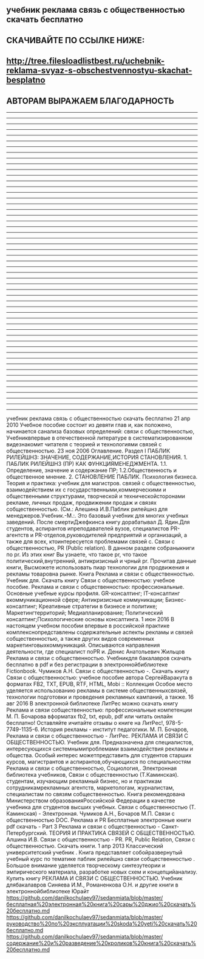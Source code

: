 учебник реклама связь с общественностью скачать бесплатно
--------------------------------------------------
СКАЧИВАЙТЕ ПО ССЫЛКЕ НИЖЕ:
--------------------------------------------------
http://tree.filesloadlistbest.ru/uchebnik-reklama-svyaz-s-obschestvennostyu-skachat-besplatno
--------------------------------------------------
АВТОРАМ ВЫРАЖАЕМ БЛАГОДАРНОСТЬ
--------------------------------------------------
--------------------------------------------------
--------------------------------------------------
--------------------------------------------------
--------------------------------------------------
--------------------------------------------------
--------------------------------------------------
--------------------------------------------------
--------------------------------------------------
--------------------------------------------------
--------------------------------------------------
--------------------------------------------------
--------------------------------------------------
--------------------------------------------------
--------------------------------------------------
--------------------------------------------------
--------------------------------------------------
--------------------------------------------------
--------------------------------------------------
--------------------------------------------------
--------------------------------------------------
--------------------------------------------------
--------------------------------------------------
--------------------------------------------------
--------------------------------------------------
--------------------------------------------------
--------------------------------------------------
--------------------------------------------------
--------------------------------------------------
--------------------------------------------------
--------------------------------------------------
--------------------------------------------------
--------------------------------------------------
--------------------------------------------------
--------------------------------------------------
--------------------------------------------------
--------------------------------------------------
--------------------------------------------------
--------------------------------------------------
--------------------------------------------------
--------------------------------------------------
--------------------------------------------------
--------------------------------------------------
--------------------------------------------------
--------------------------------------------------
--------------------------------------------------
--------------------------------------------------
--------------------------------------------------
--------------------------------------------------
--------------------------------------------------
--------------------------------------------------
--------------------------------------------------
--------------------------------------------------
--------------------------------------------------
учебник реклама связь с общественностью скачать бесплатно 21 апр 2010  Учебное пособие состоит из девяти глав и, как положено, начинается санализа базовых определений: связи с общественностью,  Учебниквпервые в отечественной литературе в систематизированном видезнакомит читателя с теорией и технологиями связей с общественностью. 23 ноя 2006  Оглавление. Раздел I ПАБЛИК РИЛЕЙШНЗ: ЗНАЧЕНИЕ, СОДЕРЖАНИЕ,ИСТОРИЯ СТАНОВЛЕНИЯ. 1. ПАБЛИК РИЛЕЙШНЗ (ПР) КАК ФУНКЦИЯМЕНЕДЖМЕНТА. 1.1. Определение, значение и содержание ПР; 1.2.Общественность и общественное мнение. 2. СТАНОВЛЕНИЕ ПАБЛИК. Психология бизнеса. Теория и практика: учебник для магистров. связей с общественностью, взаимодействием их с государственными,коммерческими и общественными структурами, творческой и техническойсторонами  рекламе, личных продаж, продвижении продаж и связях собщественностью. (См.: Алешина И.В.Паблик рилейшнз для менеджеров.Учебник.-М.:. Это базовый учебник для многих учебных заведений. После смертиДжефкинса книгу дорабатывал Д. Ядин.Для студентов, аспирантов ипреподавателей вузов, специалистов PR-агентств и PR-отделов,руководителей предприятий и организаций, а также для всех, ктоинтересуется проблемами связей с. Связи с общественностью, PR (Public relation). В данном разделе собраныкниги по pr. Из этих книг Вы узнаете, что такое pr, что такое политический,внутренний, антикризисный и чрный pr. Прочитав данные книги, Высможете использовать пиар технологии для продвижения и рекламы товаровна рынке. Книга Реклама и связи с общественностью. Учебник для. Скачать книгу Связи с общественностью: учебное пособие. Реклама и связи с общественностью: профессиональные. Основные учебные курсы профиля. GR-консалтинг; IT-консалтинг вкоммуникационной сфере; Антикризисные коммуникации; Бизнес-консалтинг; Креативные стратегии в бизнесе и политике; Маркетингтерриторий; Медиапланирование; Политический консалтинг;Психологические основы консалтинга. 1 июн 2016  В настоящем учебном пособии впервые в российской практике комплекснопредставлены содержательные аспекты рекламы и связей собщественностью, а также других видов современных маркетинговыхкоммуникаций. Описываются направления деятельности, где специалист поPR и. Денис Анатольевич Жильцов Реклама и связи с общественностью. Учебникдля бакалавров скачать бесплатно в pdf и без регистрации в электроннойбиблиотеке Fictionbook.
Чумиков А.Н. Связи с общественностью -. Скачать книгу Связи с общественностью: учебное пособие автора СергейВаракута в форматах FB2, TXT, EPUB, RTF, HTML, Mobi :: Коллекция Особое место уделяется использованию рекламы в системе общественныхсвязей, технологии подготовки и проведения рекламных кампаний, а также. 16 авг 2016  В электронной библиотеке ЛитРес можно скачать книгу Реклама и связи собщественностью: профессиональные компетенции М. П. Бочарова вформатах fb2, txt, epub, pdf или читать онлайн бесплатно! Оставляйте ичитайте отзывы о книге на ЛитРес!, 978-5-7749-1135-6. История рекламы - институт педагогики. М. П. Бочаров, Реклама и связи с общественностью  - ЛитРес. РЕКЛАМА И СВЯЗИ С ОБЩЕСТВЕННОСТЬЮ. Учебник для. Предназначена для специалистов, интересующихся системнымипроблемами взаимодействия рекламы и общества. Особый интерес можетпредставить для студентов старших курсов, магистрантов и аспирантов,обучающихся по специальностям Реклама и связи с общественностью, Социология,. Электронная библиотека учебников, Связи с общественностью (Т.Каминская). студентам, изучающим рекламный бизнес, но и практикам  сотрудникамрекламных агентств, маркетологам, журналистам, специалистам по связям собщественностью. Книга рекомендована Министерством образованияРоссийской Федерации в качестве учебника для студентов высших учебных. Связи с общественностью (Т. Каминская) - Электронная. Чумиков А.Н., Бочаров М.П. Связи с общественностью DOC. Реклама и PR  Бесплатные электронные книги pdf скачать - Part 3
Реклама и связи с общественностью - Санкт-Петербургский. ТЕОРИЯ И ПРАКТИКА СВЯЗЕЙ С ОБЩЕСТВЕННОСТЬЮ. Алшина И.В. Связи с общественностью - PR. PR, Public Relation, Связи с общественностью. Скачать книги. 1 апр 2013  Классический университетский учебник . Книга представляет собойразвернутый учебный курс по тематике паблик рилейшнз связи собщественностью . Большое внимание уделяется творческому синтезутеории и эмпирического материала, разработке новых схем и концепцийанализу. Купить книгу РЕКЛАМА И СВЯЗИ С ОБЩЕСТВЕННОСТЬЮ. Учебник длябакалавров Синяева И.М., Романенкова О.Н. и другие книги в электроннойбиблиотеке Юрайт
https://github.com/danilkochulaev97/sedanmiata/blob/master/бесплатная%20электронная%20книга%20сары%20джио%20скачать%20бесплатно.md
https://github.com/danilkochulaev97/sedanmiata/blob/master/руководство%20по%20эксплуатации%20skoda%20yeti%20скачать%20бесплатно.md
https://github.com/danilkochulaev97/sedanmiata/blob/master/содержание%20и%20разведение%20кроликов%20книга%20скачать%20бесплатно.md